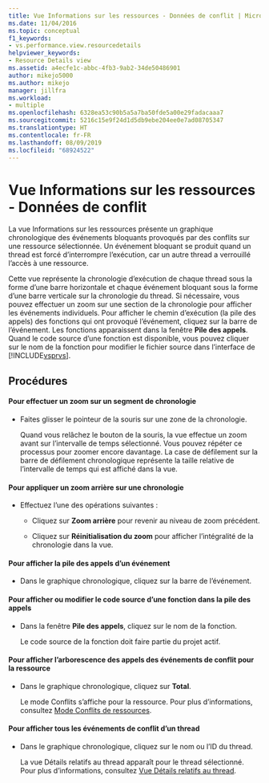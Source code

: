 ```yaml
---
title: Vue Informations sur les ressources - Données de conflit | Microsoft Docs
ms.date: 11/04/2016
ms.topic: conceptual
f1_keywords:
- vs.performance.view.resourcedetails
helpviewer_keywords:
- Resource Details view
ms.assetid: a4ecfe1c-abbc-4fb3-9ab2-34de50486901
author: mikejo5000
ms.author: mikejo
manager: jillfra
ms.workload:
- multiple
ms.openlocfilehash: 6328ea53c90b5a5a7ba50fde5a00e29fadacaaa7
ms.sourcegitcommit: 5216c15e9f24d1d5db9ebe204ee0e7ad08705347
ms.translationtype: HT
ms.contentlocale: fr-FR
ms.lasthandoff: 08/09/2019
ms.locfileid: "68924522"
---
```

# <a name="resource-details-view---contention-data"></a>Vue Informations sur les ressources - Données de conflit
La vue Informations sur les ressources présente un graphique chronologique des événements bloquants provoqués par des conflits sur une ressource sélectionnée. Un événement bloquant se produit quand un thread est forcé d’interrompre l’exécution, car un autre thread a verrouillé l’accès à une ressource.

 Cette vue représente la chronologie d’exécution de chaque thread sous la forme d’une barre horizontale et chaque événement bloquant sous la forme d’une barre verticale sur la chronologie du thread. Si nécessaire, vous pouvez effectuer un zoom sur une section de la chronologie pour afficher les événements individuels. Pour afficher le chemin d’exécution (la pile des appels) des fonctions qui ont provoqué l’événement, cliquez sur la barre de l’événement. Les fonctions apparaissent dans la fenêtre **Pile des appels**. Quand le code source d’une fonction est disponible, vous pouvez cliquer sur le nom de la fonction pour modifier le fichier source dans l’interface de [!INCLUDE[vsprvs](../code-quality/includes/vsprvs_md.md)].

## <a name="procedures"></a>Procédures

#### <a name="to-magnify-a-timeline-segment"></a>Pour effectuer un zoom sur un segment de chronologie

- Faites glisser le pointeur de la souris sur une zone de la chronologie.

     Quand vous relâchez le bouton de la souris, la vue effectue un zoom avant sur l’intervalle de temps sélectionné. Vous pouvez répéter ce processus pour zoomer encore davantage. La case de défilement sur la barre de défilement chronologique représente la taille relative de l’intervalle de temps qui est affiché dans la vue.

#### <a name="to-zoom-out-on-a-timeline"></a>Pour appliquer un zoom arrière sur une chronologie

- Effectuez l’une des opérations suivantes :

  - Cliquez sur **Zoom arrière** pour revenir au niveau de zoom précédent.

  - Cliquez sur **Réinitialisation du zoom** pour afficher l’intégralité de la chronologie dans la vue.

#### <a name="to-view-the-call-stack-of-an-event"></a>Pour afficher la pile des appels d’un événement

- Dans le graphique chronologique, cliquez sur la barre de l’événement.

#### <a name="to-view-or-edit-the-source-code-of-a-function-in-the-call-stack"></a>Pour afficher ou modifier le code source d’une fonction dans la pile des appels

- Dans la fenêtre **Pile des appels**, cliquez sur le nom de la fonction.

  Le code source de la fonction doit faire partie du projet actif.

#### <a name="to-view-the-call-tree-of-contention-events-for-the-resource"></a>Pour afficher l’arborescence des appels des événements de conflit pour la ressource

- Dans le graphique chronologique, cliquez sur **Total**.

     Le mode Conflits s’affiche pour la ressource. Pour plus d’informations, consultez [Mode Conflits de ressources](../profiling/resource-contentions-view-contention-data.md).

#### <a name="to-view-all-the-contention-events-of-a-thread"></a>Pour afficher tous les événements de conflit d’un thread

- Dans le graphique chronologique, cliquez sur le nom ou l’ID du thread.

     La vue Détails relatifs au thread apparaît pour le thread sélectionné. Pour plus d’informations, consultez [Vue Détails relatifs au thread](../profiling/thread-details-view-contention-data.md).
